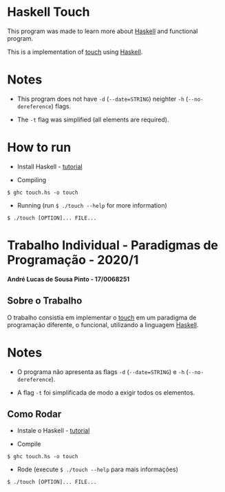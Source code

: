 # Haskell Touch

This program was made to learn more about [Haskell](https://www.haskell.org/) and functional program.

This is a implementation of [touch](https://github.com/wertarbyte/coreutils/blob/master/src/touch.c) using [Haskell](https://www.haskell.org/).

# Notes

- This program does not have ```-d``` (```--date=STRING```) neighter ```-h``` (```--no-dereference```) flags.

- The ```-t``` flag was simplified (all elements are required).

# How to run

- Install Haskell - [tutorial](https://www.haskell.org/downloads/linux/)

- Compiling
```
$ ghc touch.hs -o touch
```

- Running (run ```$ ./touch --help``` for more information)
```
$ ./touch [OPTION]... FILE...
```


# Trabalho Individual - Paradigmas de Programação - 2020/1

**André Lucas de Sousa Pinto - 17/0068251**

## Sobre o Trabalho

O trabalho consistia em implementar o [touch](https://github.com/wertarbyte/coreutils/blob/master/src/touch.c) em um paradigma de programação diferente, o funcional, utilizando a linguagem [Haskell](https://www.haskell.org/).

# Notes

- O programa não apresenta as flags ```-d``` (```--date=STRING```) e ```-h``` (```--no-dereference```).

- A flag ```-t``` foi simplificada de modo a exigir todos os elementos.

## Como Rodar

- Instale o Haskell - [tutorial](https://www.haskell.org/downloads/linux/)

- Compile
```
$ ghc touch.hs -o touch
```

- Rode (execute ```$ ./touch --help``` para mais informações)
```
$ ./touch [OPTION]... FILE...
```

